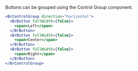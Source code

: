 Buttons can be grouped using the Control Group component.

```jsx live
<BrControlGroup direction="horizontal">
  <BrButton fullWidth={false}>
    <span>Left</span>
  </BrButton>
  <BrButton fullWidth={false}>
    <span>Center</span>
  </BrButton>
  <BrButton fullWidth={false}>
    <span>Right</span>
  </BrButton>
</BrControlGroup>
```
